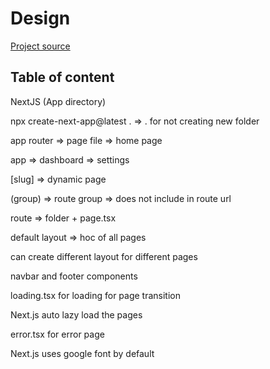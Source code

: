 # Design

[Project source](https://www.youtube.com/watch?v=VE8BkImUciY&list=PLSB84OJvL5mgIFh7cgg0H2wnvIB0VbKgY&index=5&t=171s)

## Table of content

NextJS (App directory)

npx create-next-app@latest . => . for not creating new folder

app router => page file => home page

app => dashboard => settings

[slug] => dynamic page

(group) => route group => does not include in route url

route => folder + page.tsx

default layout => hoc of all pages

can create different layout for different pages

navbar and footer components

loading.tsx for loading for page transition

Next.js auto lazy load the pages

error.tsx for error page

Next.js uses google font by default
